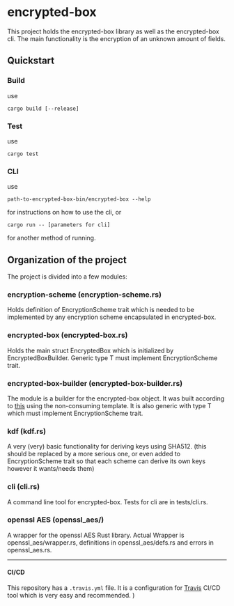 # encrypted-box
This project holds the encrypted-box library as well as the encrypted-box cli.
The main functionality is the encryption of an unknown amount of fields.

## Quickstart

### Build
use 
```
cargo build [--release]
```
### Test
use 
```
cargo test
```
### CLI
use
```
path-to-encrypted-box-bin/encrypted-box --help
```
for instructions on how to use the cli,
or
```
cargo run -- [parameters for cli]
```
for another method of running.


## Organization of the project
The project is divided into a few modules:
### encryption-scheme (encryption-scheme.rs)
Holds definition of EncryptionScheme trait which is needed to be implemented by any encryption scheme encapsulated in encrypted-box.
### encrypted-box (encrypted-box.rs)
Holds the main struct EncryptedBox which is initialized by EncryptedBoxBuilder. Generic type T must implement EncryptionScheme trait.

### encrypted-box-builder (encrypted-box-builder.rs)
The module is a builder for the encrypted-box object.
It was built according to [this](https://doc.rust-lang.org/1.0.0/style/ownership/builders.html) using the non-consuming template.
It is also generic with type T which must implement EncryptionScheme trait.

### kdf (kdf.rs)
A very (very) basic functionality for deriving keys using SHA512. (this should be replaced by a more serious one, or even added to EncryptionScheme trait so that each scheme can derive its own keys however it wants/needs them)

### cli (cli.rs)
A command line tool for encrypted-box. Tests for cli are in tests/cli.rs.

### openssl AES (openssl_aes/)
A wrapper for the openssl AES Rust library. Actual Wrapper is openssl_aes/wrapper.rs, definitions in openssl_aes/defs.rs and errors in openssl_aes.rs.

---

#### CI/CD
This repository has a ```.travis.yml``` file. It is a configuration for [Travis](https://travis-ci.com/) CI/CD tool which is very easy and recommended.
)
